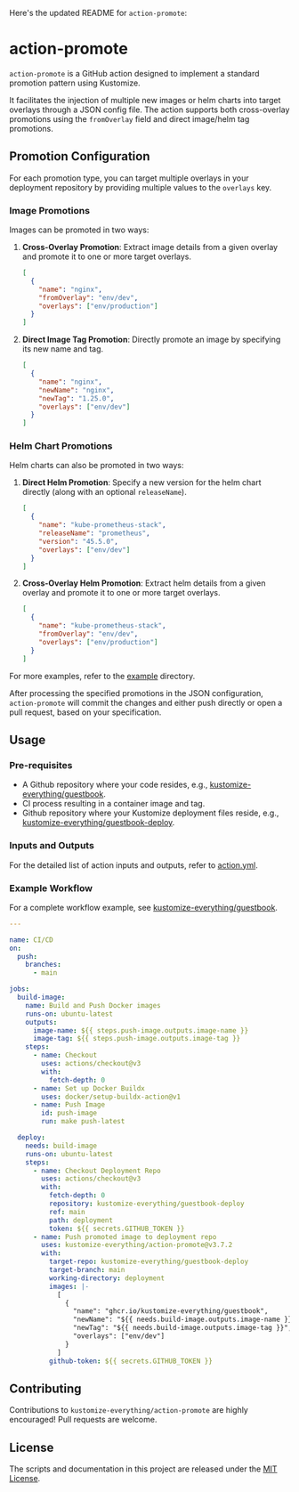 Here's the updated README for `action-promote`:

# action-promote

`action-promote` is a GitHub action designed to implement a standard promotion pattern using Kustomize.

It facilitates the injection of multiple new images or helm charts into target overlays through a JSON config file. The action supports both cross-overlay promotions using the `fromOverlay` field and direct image/helm tag promotions.

## Promotion Configuration

For each promotion type, you can target multiple overlays in your deployment repository by providing multiple values to the `overlays` key.

### Image Promotions

Images can be promoted in two ways:

1. **Cross-Overlay Promotion**: Extract image details from a given overlay and promote it to one or more target overlays.
    ```json
    [
      {
        "name": "nginx",
        "fromOverlay": "env/dev",
        "overlays": ["env/production"]
      }
    ]
    ```

2. **Direct Image Tag Promotion**: Directly promote an image by specifying its new name and tag.
    ```json
    [
      {
        "name": "nginx",
        "newName": "nginx",
        "newTag": "1.25.0",
        "overlays": ["env/dev"]
      }
    ]
    ```

### Helm Chart Promotions

Helm charts can also be promoted in two ways:

1. **Direct Helm Promotion**: Specify a new version for the helm chart directly (along with an optional `releaseName`).
    ```json
    [
      {
        "name": "kube-prometheus-stack",
        "releaseName": "prometheus",
        "version": "45.5.0",
        "overlays": ["env/dev"]
      }
    ]
    ```

2. **Cross-Overlay Helm Promotion**: Extract helm details from a given overlay and promote it to one or more target overlays.
    ```json
    [
      {
        "name": "kube-prometheus-stack",
        "fromOverlay": "env/dev",
        "overlays": ["env/production"]
      }
    ]
    ```

For more examples, refer to the [example](./example) directory.

After processing the specified promotions in the JSON configuration, `action-promote` will commit the changes and either push directly or open a pull request, based on your specification.

## Usage

### Pre-requisites

- A Github repository where your code resides, e.g., [kustomize-everything/guestbook](https://github.com/kustomize-everything/guestbook).
- CI process resulting in a container image and tag.
- Github repository where your Kustomize deployment files reside, e.g., [kustomize-everything/guestbook-deploy](https://github.com/kustomize-everything/guestbook-deploy).

### Inputs and Outputs

For the detailed list of action inputs and outputs, refer to [action.yml](./action.yml).

### Example Workflow

For a complete workflow example, see [kustomize-everything/guestbook](https://github.com/kustomize-everything/guestbook).

```yaml
---

name: CI/CD
on:
  push:
    branches:
      - main

jobs:
  build-image:
    name: Build and Push Docker images
    runs-on: ubuntu-latest
    outputs:
      image-name: ${{ steps.push-image.outputs.image-name }}
      image-tag: ${{ steps.push-image.outputs.image-tag }}
    steps:
      - name: Checkout
        uses: actions/checkout@v3
        with:
          fetch-depth: 0
      - name: Set up Docker Buildx
        uses: docker/setup-buildx-action@v1
      - name: Push Image
        id: push-image
        run: make push-latest

  deploy:
    needs: build-image
    runs-on: ubuntu-latest
    steps:
      - name: Checkout Deployment Repo
        uses: actions/checkout@v3
        with:
          fetch-depth: 0
          repository: kustomize-everything/guestbook-deploy
          ref: main
          path: deployment
          token: ${{ secrets.GITHUB_TOKEN }}
      - name: Push promoted image to deployment repo
        uses: kustomize-everything/action-promote@v3.7.2
        with:
          target-repo: kustomize-everything/guestbook-deploy
          target-branch: main
          working-directory: deployment
          images: |-
            [
              {
                "name": "ghcr.io/kustomize-everything/guestbook",
                "newName": "${{ needs.build-image.outputs.image-name }}",
                "newTag": "${{ needs.build-image.outputs.image-tag }}",
                "overlays": ["env/dev"]
              }
            ]
          github-token: ${{ secrets.GITHUB_TOKEN }}
```

## Contributing

Contributions to `kustomize-everything/action-promote` are highly encouraged! Pull requests are welcome.

## License

The scripts and documentation in this project are released under the [MIT License](LICENSE).

